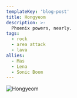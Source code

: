 ```yaml
---
templateKey: 'blog-post'
title: Hongyeom
description: >-
  Phoenix powers, nearly.
tags:
  - rock
  - area attack
  - lava
allies:
  - Mas
  - Lena
  - Sonic Boom
---
```

![Hongyeom](/img/Hongyeom.png)